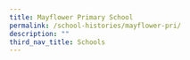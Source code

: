 ```yaml
---
title: Mayflower Primary School
permalink: /school-histories/mayflower-pri/
description: ""
third_nav_title: Schools
---
```


